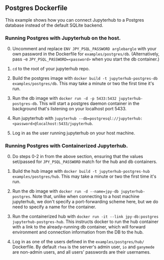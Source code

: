 ## Postgres Dockerfile

This example shows how you can connect Jupyterhub to a Postgres database
instead of the default SQLite backend.

### Running Postgres with Jupyterhub on the host.

0. Uncomment and replace `ENV JPY_PSQL_PASSWORD arglebargle` with your own
   password in the Dockerfile for `examples/postgres/db`. (Alternatively, pass
   -e `JPY_PSQL_PASSWORD=<password>` when you start the db container.)

1. `cd` to the root of your jupyterhub repo.

2. Build the postgres image with `docker build -t jupyterhub-postgres-db examples/postgres/db`. This may take a minute or two the first time it's
   run.

3. Run the db image with `docker run -d -p 5433:5432 jupyterhub-postgres-db`.
   This will start a postgres daemon container in the background that's
   listening on your localhost port 5433.

4. Run jupyterhub with
   `jupyterhub --db=postgresql://jupyterhub:<password>@localhost:5433/jupyterhub`.

5. Log in as the user running jupyterhub on your host machine.

### Running Postgres with Containerized Jupyterhub.

0. Do steps 0-2 in from the above section, ensuring that the values set/passed
   for `JPY_PSQL_PASSWORD` match for the hub and db containers.

1. Build the hub image with `docker build -t jupyterhub-postgres-hub examples/postgres/hub`. This may take a minute or two the first time it's
   run.

2. Run the db image with `docker run -d --name=jpy-db jupyterhub-postgres`. Note that, unlike when connecting to a host machine
   jupyterhub, we don't specify a port-forwarding scheme here, but we do need
   to specify a name for the container.

3. Run the containerized hub with `docker run -it --link jpy-db:postgres jupyterhub-postgres-hub`. This instructs docker to run the hub container
   with a link to the already-running db container, which will forward
   environment and connection information from the DB to the hub.

4. Log in as one of the users defined in the `examples/postgres/hub/`
   Dockerfile. By default `rhea` is the server's admin user, `io` and
   `ganymede` are non-admin users, and all users' passwords are their
   usernames.
